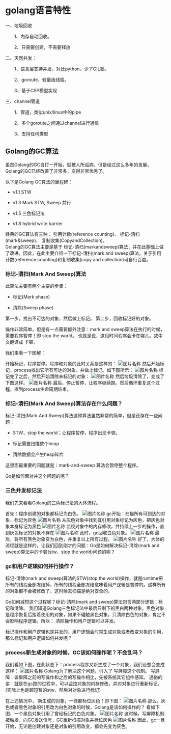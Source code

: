 # golang语言特性
一、垃圾回收　

　　1、内存自动回收。

　　2、只需要创建，不需要释放

 

二、天然并发：

　　1、语言层支持并发，对比python，少了GIL锁。

　　2、goroute，轻量级线程。

　　3、基于CSP模型实现

 

三、channel管道

　　1、管道，类似unix/linux中的pipe

　　2、多个goroute之间通过channel进行通信

　　3、支持任何类型

## Golang的GC算法
虽然Golang的GC自打一开始，就被人所诟病，但是经过这么多年的发展，Golang的GC已经改善了非常多，变得非常优秀了。

以下是Golang GC算法的里程碑：

* v1.1 STW

* v1.3 Mark STW, Sweep 并行

* v1.5 三色标记法

* v1.8 hybrid write barrier

经典的GC算法有三种： 引用计数(reference counting)、 标记-清扫(mark&sweep)、 复制收集(CopyandCollection)。  
Golang的GC算法主要是基于 标记-清扫(markandsweep)算法，并在此基础上做了改进。因此，在此主要介绍一下标记-清扫(mark and sweep)算法，关于引用计数(reference counting)和复制收集(copy and collection)可自行百度。
### 标记-清扫(Mark And Sweep)算法
此算法主要有两个主要的步骤：

* 标记(Mark phase)

* 清除(Sweep phase)

第一步，找出不可达的对象，然后做上标记。
第二步，回收标记好的对象。

操作非常简单，但是有一点需要额外注意：mark and sweep算法在执行的时候，需要程序暂停！即 stop the world。
也就是说，这段时间程序会卡在哪儿。故中文翻译成 卡顿。

我们来看一下图解：

开始标记，程序暂停。程序和对象的此时关系是这样的：
![图片名称](img/19.png)
然后开始标记，process找出它所有可达的对象，并做上标记。如下图所示：
![图片名称](img/20.png)
标记完了之后，然后开始清除未标记的对象：
![图片名称](img/21.png)
然后垃圾清除了，变成了下图这样。
![图片名称](img/22.png)
最后，停止暂停，让程序继续跑。然后循环重复这个过程，直到process生命周期结束。
### 标记-清扫(Mark And Sweep)算法存在什么问题？

标记-清扫(Mark And Sweep)算法这种算法虽然非常的简单，但是还存在一些问题：

* STW，stop the world；让程序暂停，程序出现卡顿。

* 标记需要扫描整个heap

* 清除数据会产生heap碎片

这里面最重要的问题就是：mark-and-sweep 算法会暂停整个程序。

Go是如何面对并这个问题的呢？
### 三色并发标记法
我们先来看看Golang的三色标记法的大体流程。

首先：程序创建的对象都标记为白色。
![图片名称](img/23.png)
gc开始：扫描所有可到达的对象，标记为灰色
![图片名称](img/25.jpg)
从灰色对象中找到其引用对象标记为灰色，把灰色对象本身标记为黑色
![图片名称](img/26.jpg)
监视对象中的内存修改，并持续上一步的操作，直到灰色标记的对象不存在
![图片名称](img/27.jpg)
此时，gc回收白色对象。
![图片名称](img/28.jpg)
最后，将所有黑色对象变为白色，并重复以上所有过程。
![图片名称](img/29.png)
好了，大体的流程就是这样的，让我们回到刚才的问题：Go是如何解决标记-清除(mark and sweep)算法中的卡顿(stw，stop the world)问题的呢？
### gc和用户逻辑如何并行操作？
标记-清除(mark and sweep)算法的STW(stop the world)操作，就是runtime把所有的线程全部冻结掉，所有的线程全部冻结意味着用户逻辑是暂停的。这样所有的对象都不会被修改了，这时候去扫描是绝对安全的。

Go如何减短这个过程呢？标记-清除(mark and sweep)算法包含两部分逻辑：标记和清除。
我们知道Golang三色标记法中最后只剩下的黑白两种对象，黑色对象是程序恢复后接着使用的对象，如果不碰触黑色对象，只清除白色的对象，肯定不会影响程序逻辑。所以： 清除操作和用户逻辑可以并发。

标记操作和用户逻辑也是并发的，用户逻辑会时常生成对象或者改变对象的引用，那么标记和用户逻辑如何并发呢？
### process新生成对象的时候，GC该如何操作呢？不会乱吗？
我们看如下图，在此状态下：process程序又新生成了一个对象，我们设想会变成这样：
![图片名称](img/30.jpg)
Golang为了解决这个问题，引入了 写屏障这个机制。
写屏障：该屏障之前的写操作和之后的写操作相比，先被系统其它组件感知。
通俗的讲：就是在gc跑的过程中，可以监控对象的内存修改，并对对象进行重新标记。(实际上也是超短暂的stw，然后对对象进行标记)

在上述情况中， 新生成的对象，一律都标位灰色！即下图：
![图片名称](img/31.jpg)
那么，灰色或者黑色对象的引用改为白色对象的时候，Golang是该如何操作的？
看如下图，一个黑色对象引用了曾经标记的白色对象。
![图片名称](img/32.jpg)
这时候，写屏障机制被触发，向GC发送信号，GC重新扫描对象并标位灰色
![图片名称](img/33.jpg)
因此，gc一旦开始，无论是创建对象还是对象的引用改变，都会先变为灰色。
